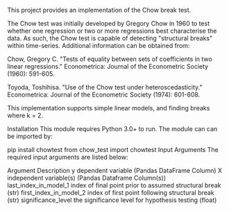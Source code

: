 This project provides an implementation of the Chow break test.

The Chow test was initially developed by Gregory Chow in 1960 to test whether one regression or two or more regressions best characterise the data. As such, the Chow test is capable of detecting "structural breaks" within time-series. Additional information can be obtained from:

Chow, Gregory C. "Tests of equality between sets of coefficients in two linear regressions." Econometrica: Journal of the Econometric Society (1960): 591-605.

Toyoda, Toshihisa. "Use of the Chow test under heteroscedasticity." Econometrica: Journal of the Econometric Society (1974): 601-608.

This implementation supports simple linear models, and finding breaks where k = 2.

Installation
This module requires Python 3.0+ to run. The module can can be imported by:

pip install chowtest
from chow_test import chowtest
Input Arguments
The required input arguments are listed below:

Argument	Description
y	dependent variable (Pandas DataFrame Column)
X	independent variable(s) (Pandas Dataframe Column(s))
last_index_in_model_1	index of final point prior to assumed structural break (str)
first_index_in_model_2	index of first point following structural break (str)
significance_level	the significance level for hypothesis testing (float)
